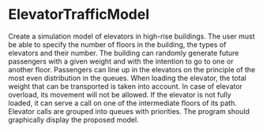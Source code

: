 # ElevatorTrafficModel
Create a simulation model of elevators in high-rise buildings. The user must be able to specify the number of floors in the building, the types of elevators and their number. The building can randomly generate future passengers with a given weight and with the intention to go to one or another floor. Passengers can line up in the elevators on the principle of the most even distribution in the queues. When loading the elevator, the total weight that can be transported is taken into account. In case of elevator overload, its movement will not be allowed. If the elevator is not fully loaded, it can serve a call on one of the intermediate floors of its path. Elevator calls are grouped into queues with priorities. The program should graphically display the proposed model.
